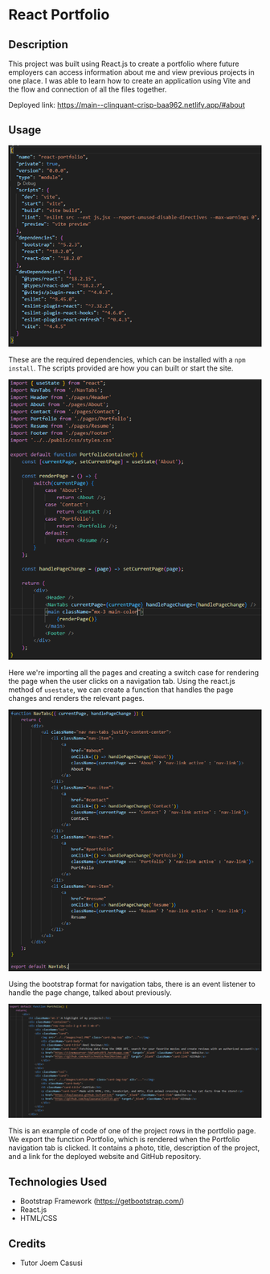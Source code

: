 # React Portfolio

## Description

This project was built using React.js to create a portfolio where future employers can access information about me and view previous projects in one place. I was able to learn how to create an application using Vite and the flow and connection of all the files together.

Deployed link: https://main--clinquant-crisp-baa962.netlify.app/#about 

## Usage

![package.json](public/readme/package.PNG)

These are the required dependencies, which can be installed with a `npm install`. The scripts provided are how you can built or start the site.

![PortfolioContainer.jsx](public/readme/portfoliocontainer.PNG)

Here we're importing all the pages and creating a switch case for rendering the page when the user clicks on a navigation tab. Using the react.js method of `usestate`, we can create a function that handles the page changes and renders the relevant pages.

![Navtabs.jsx](public/readme/navtabs.PNG)

Using the bootstrap format for navigation tabs, there is an event listener to handle the page change, talked about previously. 

![portfolio code](public/readme/portfolio.PNG)

This is an example of code of one of the project rows in the portfolio page. We export the function Portfolio, which is rendered when the Portfolio navigation tab is clicked. It contains a photo, title, description of the project, and a link for the deployed website and GitHub repository.

## Technologies Used

- Bootstrap Framework (https://getbootstrap.com/)
- React.js
- HTML/CSS

## Credits

- Tutor Joem Casusi